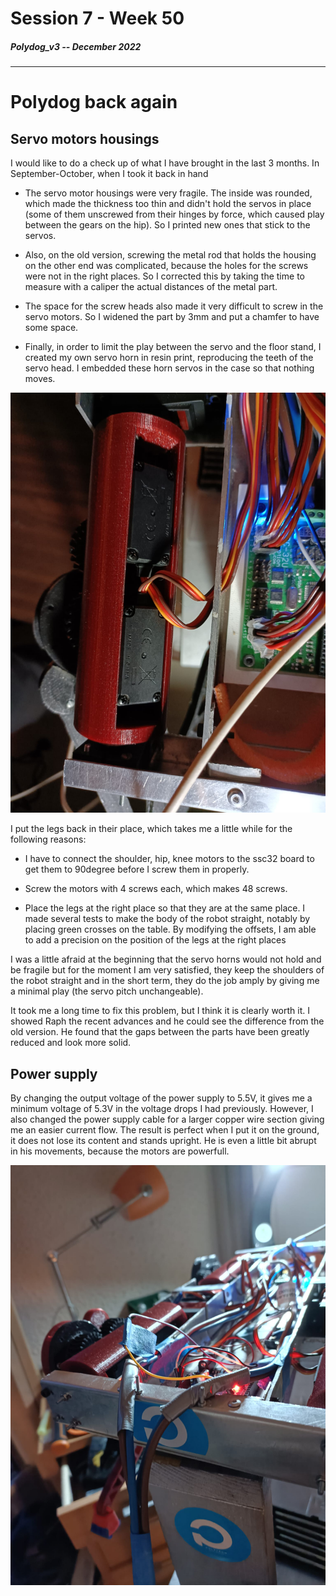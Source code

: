 # Session 7 - Week 50

##### Polydog_v3 -- December 2022

-----

# Polydog back again

## Servo motors housings

I would like to do a check up of what I have brought in the last 3 months. In September-October, when I took it back in hand

- The servo motor housings were very fragile. The inside was rounded, which made the thickness too thin and didn't hold the servos in place (some of them unscrewed from their hinges by force, which caused play between the gears on the hip). So I printed new ones that stick to the servos.

- Also, on the old version, screwing the metal rod that holds the housing on the other end was complicated, because the holes for the screws were not in the right places. So I corrected this by taking the time to measure with a caliper the actual distances of the metal part.

- The space for the screw heads also made it very difficult to screw in the servo motors. So I widened the part by 3mm and put a chamfer to have some space.

- Finally, in order to limit the play between the servo and the floor stand, I created my own servo horn in resin print, reproducing the teeth of the servo head. I embedded these horn servos in the case so that nothing moves.

![](servo-housing.jpeg)

I put the legs back in their place, which takes me a little while for the following reasons:

- I have to connect the shoulder, hip, knee motors to the ssc32 board to get them to 90degree before I screw them in properly. 

- Screw the motors with 4 screws each, which makes 48 screws. 

- Place the legs at the right place so that they are at the same place. I made several tests to make the body of the robot straight, notably by placing green crosses on the table. By modifying the offsets, I am able to add a precision on the position of the legs at the right places

I was a little afraid at the beginning that the servo horns would not hold and be fragile but for the moment I am very satisfied, they keep the shoulders of the robot straight and in the short term, they do the job amply by giving me a minimal play (the servo pitch unchangeable).

It took me a long time to fix this problem, but I think it is clearly worth it. I showed Raph the recent advances and he could see the difference from the old version. He found that the gaps between the parts have been greatly reduced and look more solid. 

## Power supply

By changing the output voltage of the power supply to 5.5V, it gives me a minimum voltage of 5.3V in the voltage drops I had previously. However, I also changed the power supply cable for a larger copper wire section giving me an easier current flow. The result is perfect when I put it on the ground, it does not lose its content and stands upright. He is even a little bit abrupt in his movements, because the motors are powerfull.

![](cable-section.jpeg)



